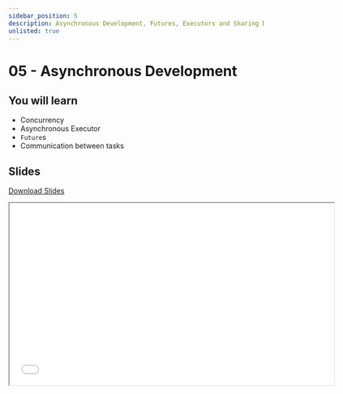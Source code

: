 ```yaml
---
sidebar_position: 5
description: Asynchronous Development, Futures, Executors and Sharing Data between Tasks
unlisted: true
---
```


# 05 - Asynchronous Development

## You will learn

- Concurrency
- Asynchronous Executor
- `Future`s
- Communication between tasks

## Slides

[Download Slides](/slides/fils_en/05/ma-05.pdf)

<iframe src="/slides/fils_en/05" width="640" height="360"></iframe>
